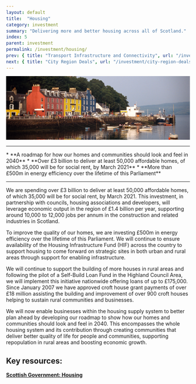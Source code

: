 ```yaml
---
layout: default
title:  "Housing"
category: investment
summary: "Delivering more and better housing across all of Scotland."
index: 5
parent: investment
permalink: /investment/housing/
prev: { title: "Transport Infrastructure and Connectivity", url: "/investment/transport-infrastructure/" }
next: { title: "City Region Deals", url: "/investment/city-region-deals/" }
---
```

![Houses by a harbour](/assets/images/pageimages/Investment4.jpg)
<br>
<hr>
* **A roadmap for how our homes and communities should look and feel in 2040**
* **Over £3 billion to deliver at least 50,000 affordable homes, of which 35,000 will be for social rent, by March 2021**
* **More than £500m in energy efficiency over the lifetime of this Parliament**

<hr>

We are spending over £3 billion to deliver at least 50,000 affordable homes, of which 35,000 will be for social rent, by March 2021.  This investment, in partnership with councils, housing associations and developers, will leverage economic output in the region of £1.4 billion per year, supporting around 10,000 to 12,000 jobs per annum in the construction and related industries in Scotland. 

To improve the quality of our homes, we are investing £500m in energy efficiency over the lifetime of this Parliament. We will continue to ensure availability of the Housing Infrastructure Fund (HIF) across the country to support housing to come forward on strategic sites in both urban and rural areas through support for enabling infrastructure.

We will continue to support the building of more houses in rural areas and following the pilot of a Self-Build Loan Fund in the Highland Council Area, we will implement this initiative nationwide offering loans of up to £175,000.  Since January 2007 we have approved croft house grant payments of over £18 million assisting the building and improvement of over 900 croft houses helping to sustain rural communities and businesses.

We will now enable businesses within the housing supply system to better plan ahead by developing our roadmap to show how our homes and communities should look and feel in 2040.  This encompasses the whole housing system and its contribution through creating communities that deliver better quality of life for people and communities, supporting repopulation in rural areas and boosting economic growth.  


## Key resources: 

**[Scottish Government: Housing](https://beta.gov.scot/housing/)**
